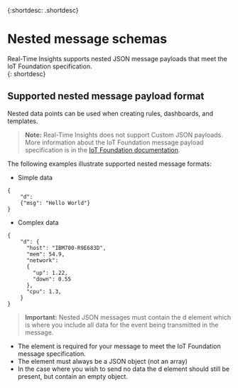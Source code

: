 {:shortdesc: .shortdesc}

# Nested message schemas

Real-Time Insights supports nested JSON message payloads that meet the IoT Foundation specification.   
{: shortdesc}

## Supported nested message payload format
Nested data points can be used when creating rules, dashboards, and templates.

>**Note:** Real-Time Insights does not support Custom JSON payloads. More information about the IoT Foundation message payload specification is in the [IoT Foundation documentation](https://docs.internetofthings.ibmcloud.com/messaging/payload.html).

The following examples illustrate supported nested message formats:
- Simple data  
```
{
    "d":
    {"msg": "Hello World"}  
}
```

- Complex data
```
{
    "d": {  
      "host": "IBM700-R9E683D",  
      "mem": 54.9,  
      "network":
      {  
        "up": 1.22,  
        "down": 0.55  
      },  
      "cpu": 1.3,  
    }  
}
```  

>**Important:** Nested JSON messages must contain the d element which is where you include all data for the event being transmitted in the message.
- The element is required for your message to meet the IoT Foundation message specification.
- The element must always be a JSON object (not an array)
- In the case where you wish to send no data the d element should still be present, but contain an empty object.
